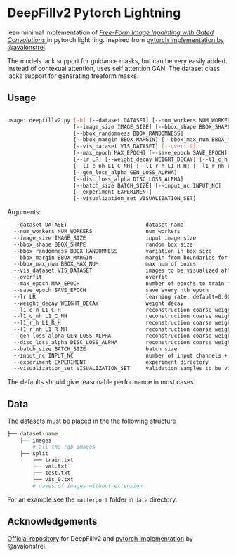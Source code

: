 # DeepFillv2 Pytorch Lightning

lean minimal implementation of  [<i> Free-Form Image Inpainting with Gated Convolutions </i>](http://jiahuiyu.com/deepfill2/) in pytorch lightning. Inspired from [pytorch implementation by @avalonstrel](https://github.com/avalonstrel/GatedConvolution_pytorch).

The models lack support for guidance masks, but can be very easily added. Instead of contexual attention, uses self attention GAN. The dataset class lacks support for generating freeform masks.

## Usage

```bash

usage: deepfillv2.py [-h] [--dataset DATASET] [--num_workers NUM_WORKERS]
                     [--image_size IMAGE_SIZE] [--bbox_shape BBOX_SHAPE]
                     [--bbox_randomness BBOX_RANDOMNESS]
                     [--bbox_margin BBOX_MARGIN] [--bbox_max_num BBOX_MAX_NUM]
                     [--vis_dataset VIS_DATASET] [--overfit]
                     [--max_epoch MAX_EPOCH] [--save_epoch SAVE_EPOCH]
                     [--lr LR] [--weight_decay WEIGHT_DECAY] [--l1_c_h L1_C_H]
                     [--l1_c_nh L1_C_NH] [--l1_r_h L1_R_H] [--l1_r_nh L1_R_NH]
                     [--gen_loss_alpha GEN_LOSS_ALPHA]
                     [--disc_loss_alpha DISC_LOSS_ALPHA]
                     [--batch_size BATCH_SIZE] [--input_nc INPUT_NC]
                     [--experiment EXPERIMENT]
                     [--visualization_set VISUALIZATION_SET]
```
Arguments:

```bash
  --dataset DATASET                         dataset name
  --num_workers NUM_WORKERS                 num workers
  --image_size IMAGE_SIZE                   input image size
  --bbox_shape BBOX_SHAPE                   random box size
  --bbox_randomness BBOX_RANDOMNESS         variation in box size
  --bbox_margin BBOX_MARGIN                 margin from boundaries for box
  --bbox_max_num BBOX_MAX_NUM               max num of boxes
  --vis_dataset VIS_DATASET                 images to be visualized after each epoch
  --overfit                                 overfit
  --max_epoch MAX_EPOCH                     number of epochs to train for
  --save_epoch SAVE_EPOCH                   save every nth epoch
  --lr LR                                   learning rate, default=0.001
  --weight_decay WEIGHT_DECAY               weight decay
  --l1_c_h L1_C_H                           reconstruction coarse weight for holes
  --l1_c_nh L1_C_NH                         reconstruction coarse weight for non-holes
  --l1_r_h L1_R_H                           reconstruction coarse weight for holes
  --l1_r_nh L1_R_NH                         reconstruction coarse weight for non-holes
  --gen_loss_alpha GEN_LOSS_ALPHA           reconstruction coarse weight for non-holes
  --disc_loss_alpha DISC_LOSS_ALPHA         reconstruction coarse weight for non-holes
  --batch_size BATCH_SIZE                   batch size
  --input_nc INPUT_NC                       number of input channels + mask
  --experiment EXPERIMENT                   experiment directory
  --visualization_set VISUALIZATION_SET     validation samples to be visualized
```

The defaults should give reasonable performance in most cases.

## Data

The datasets must be placed in the the following structure

```bash
├── dataset-name
    ├── images
        # all the rgb images
    ├── split
        ├── train.txt
        ├── val.txt 
        ├── test.txt
        ├── vis_0.txt
        # names of images without extension
```

For an example see the `matterport` folder in `data` directory.

## Acknowledgements

[Official repository]((http://jiahuiyu.com/deepfill2/)) for DeepFillv2 and [pytorch implementation](https://github.com/avalonstrel/GatedConvolution_pytorch) by @avalonstrel.
